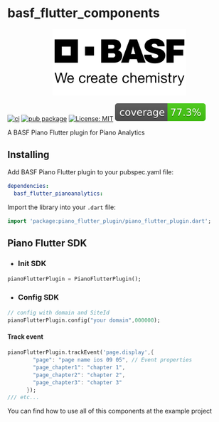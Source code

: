 # basf_flutter_components

<p align="center">
  <img src="https://raw.githubusercontent.com/BASF-Mobile-Solutions/basf_flutter_components/master/assets/basf_logo.png" />
</p>

[![ci][ci_badge]][ci_link] [![pub package][pub_badge]][pub_link]  [![License: MIT][license_badge]][license_link] ![coverage][coverage_badge]


A BASF Piano Flutter plugin for Piano Analytics

## Installing

Add BASF Piano Flutter plugin to your pubspec.yaml file:

```yaml
dependencies:
  basf_flutter_pianoanalytics:
```

Import the library into your `.dart` file:

```dart
import 'package:piano_flutter_plugin/piano_flutter_plugin.dart';
```



## Piano Flutter SDK

- ### Init SDK

```dart
pianoFlutterPlugin = PianoFlutterPlugin();
```

- ### Config SDK

```dart
// config with domain and SiteId
pianoFlutterPlugin.config("your domain",000000);
```

#### Track event
```dart
pianoFlutterPlugin.trackEvent('page.display',{
        "page": "page name ios 09 05", // Event properties
        "page_chapter1": "chapter 1",
        "page_chapter2": "chapter 2",
        "page_chapter3": "chapter 3"
      });
/// etc...
```

You can find how to use all of this components at the example project

[pub_badge]: https://img.shields.io/pub/v/basf_flutter_components.svg?label=basf_flutter_components
[pub_link]: https://pub.dev/packages/basf_flutter_components

[very_good_analysis_badge]: https://img.shields.io/badge/style-very_good_analysis-B22C89.svg
[very_good_analysis_link]: https://pub.dev/packages/very_good_analysis

[license_badge]: https://img.shields.io/badge/license-BSD%203-green.svg
[license_link]: https://opensource.org/licenses/BSD-3-Clause

[coverage_badge]: https://raw.githubusercontent.com/BASF-Mobile-Solutions/basf_flutter_components/master/coverage_badge.svg

[ci_badge]: https://github.com/BASF-Mobile-Solutions/basf_flutter_components/workflows/publish/badge.svg
[ci_link]: https://github.com/BASF-Mobile-Solutions/basf_flutter_components/actions
